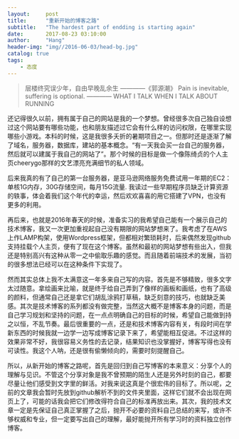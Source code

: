 ```yaml
---
layout:     post
title:      "重新开始的博客之路"
subtitle:   "The hardest part of endding is starting again"
date:       2017-08-23 03:10:00
author:     "Hang"
header-img: "img//2016-06-03/head-bg.jpg"
catalog: true
tags:
    - 态度
---
```


> 层楼终究误少年，自由早晚乱余生
>                          ————《郭源潮》
> Pain is inevitable, suffering is optional.
>                          ———— WHAT I TALK WHEN I TALK ABOUT RUNNING


还记得很久以前，拥有属于自己的网站是我的一个梦想。曾经很多次自己独自设想过这个网站要有哪些功能，也和朋友描述过它会有什么样的访问权限，在哪里实现哪些小游戏。本科的时候，这是我很多夭折的暑期项目之一。但那时还是逐渐了解了域名，服务器，数据库，建站的基本概念。“有一天我会买一台自己的服务器，然后就可以建属于我自己的网站了”。那个时候的目标是做一个像陈绮贞的个人主页cheerygo那样的文艺漂亮充满细节的私人领域。


后来我真的有了自己的第一台服务器，是亚马逊网络服务免费试用一年期的EC2：单核1G内存，30G存储空间，每月15G流量. 我读过一些早期程序员缺乏计算资源的轶事，体会着我们这个年代的幸运，然后欢欢喜喜的用它搭建了VPN，也没有更多的利用。


再后来，也就是2016年春天的时候，准备实习的我希望自己能有一个展示自己的技术博客，我又一次更加重视起自己没有期限的网站梦想来了。我考虑了在AWS上作LAMP构架，使用Wordpress框架，但都相对繁琐耗时，后来偶然发现github支持挂载个人主页，便有了现在这个博客。虽然和最初的网站梦想有些出入，但我还是特别高兴有这种从零一之中偷取乐趣的感觉。而且随着前端技术的发展，当初的很多想法已经可以在这种条件下实现了。


然而其实总体上我不太满意这一年多来自己写的内容。首先是不够精致，很多文字太过随意。拿绘画来比喻，就是终于给自己弄到了像样的画板和画纸，也有了高级的颜料，但通常自己还是拿它们胡乱涂鸦打草稿，缺乏刻意的技巧，也就缺乏美感。其次是技术博客的系列都没有做完整，当然这大概不是博客本身的问题，而是自己学习规划和坚持的问题，在一点点明确自己的目标的时候，希望自己能做到持之以恒，不乱节奏。最后很重要的一点，还是和技术博客内容有关，有段时间在学新东西的时候我就一边学一边写成博客记录下来了，希望能相互促进。不过这样的效果非常不好，我很容易义务性的去记录，结果知识也没掌握好，博客写得也没有可读性。我这个人呐，还是很有偷懒倾向的，需要时刻提醒自己。


所以，从新开始的博客之路呢，首先是回归到自己写博客的本来意义：分享个人的理解与见识。不管这个分享对象是我不曾预期的陌生人还是另外时刻的自己，都要尽量让他们感受到文字里的鲜活。对我来说这真是个很宏伟的目标了。所以呢，之前的文章我会暂时先放到github解析不到的文件夹里面，这样它们就不会出现在网页上了，可能的话我会把它们修改得符合自己的标准再放出来。其次，我的技术文章一定是先保证自己真正掌握了之后，抛开不必要的资料自己总结的来写，或许不够权威和专业，但一定要写出自己的理解，最好能抛开所有学习时的资料独立创作博客。


